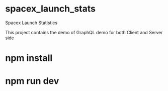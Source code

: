 # spacex_launch_stats
Spacex Launch Statistics

This project contains the demo of GraphQL demo for both Client and Server side


# npm install
# npm run dev
